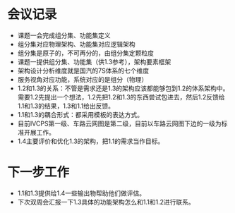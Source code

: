 # 会议记录
- 课题一会完成组分集、功能集定义
- 组分集对应物理架构、功能集对应逻辑架构
- 组分集是原子的，不可再分的，由组分集定颗粒度
- 课题一提供组分集、功能集（供1.3参考），架构要素框架
- 架构设计分析维度就是国汽的7S体系的七个维度
- 服务视角对应功能，系统对应的是组分（物理）
- 1.2和1.3的关系：不管是需求还是1.3的架构应该都能够包到1.2的体系架构中。需要1.2先提出一个想法，1.2先把1.2和1.3的东西尝试包进去，然后1.2反馈给1.1和1.3的结果，1.3和1.1给出反馈。
- 1.1和1.3的耦合形式：都采用模板的表达方式。
- 目前IVCPS第一级、车路云网图是第二级，目前以车路云网图下边的一级为标准开展工作。
- 1.4主要评价和优化1.3的架构，把1.1的需求当作目标。

# 下一步工作

- 1.1和1.3提供给1.4一些输出物帮助他们做评估。
- 下次双周会汇报一下1.3具体的功能架构怎么和1.1和1.2进行联系。